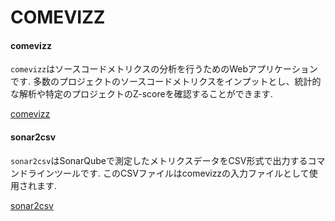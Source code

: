 # COMEVIZZ

#### comevizz

`comevizz`はソースコードメトリクスの分析を行うためのWebアプリケーションです.
多数のプロジェクトのソースコードメトリクスをインプットとし、統計的な解析や特定のプロジェクトのZ-scoreを確認することができます.

[comevizz](docs/comevizz/00-introduction.md)

#### sonar2csv

`sonar2csv`はSonarQubeで測定したメトリクスデータをCSV形式で出力するコマンドラインツールです.
このCSVファイルはcomevizzの入力ファイルとして使用されます.

[sonar2csv](docs/sonar2csv.md)
